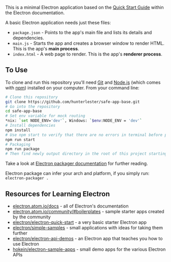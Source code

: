 This is a minimal Electron application based on the [Quick Start Guide](http://electron.atom.io/docs/tutorial/quick-start) within the Electron documentation.

A basic Electron application needs just these files:

- `package.json` - Points to the app's main file and lists its details and dependencies.
- `main.js` - Starts the app and creates a browser window to render HTML. This is the app's **main process**.
- `index.html` - A web page to render. This is the app's **renderer process**.

## To Use

To clone and run this repository you'll need [Git](https://git-scm.com) and [Node.js](https://nodejs.org/en/download/) (which comes with [npm](http://npmjs.com)) installed on your computer. From your command line:

```bash
# Clone this repository
git clone https://github.com/hunterlester/safe-app-base.git
# Go into the repository
cd safe-app-base
# Set env variable for mock routing
*nix: `set NODE_ENV='dev'`, Windows: `$env:NODE_ENV = 'dev'`
# Install dependencies
npm install
# Use npm start to verify that there are no errors in terminal before packaging
npm run start
# Packaging
npm run package
# Then find newly output directory in the root of this project starting with `base-safe-app...` to find executable
```

Take a look at [Electron packager documentation](https://github.com/electron-userland/electron-packager) for further reading.

Electron package can infer your arch and platform, if you simply run:  
`electron-packager .`

## Resources for Learning Electron

- [electron.atom.io/docs](http://electron.atom.io/docs) - all of Electron's documentation
- [electron.atom.io/community/#boilerplates](http://electron.atom.io/community/#boilerplates) - sample starter apps created by the community
- [electron/electron-quick-start](https://github.com/electron/electron-quick-start) - a very basic starter Electron app
- [electron/simple-samples](https://github.com/electron/simple-samples) - small applications with ideas for taking them further
- [electron/electron-api-demos](https://github.com/electron/electron-api-demos) - an Electron app that teaches you how to use Electron
- [hokein/electron-sample-apps](https://github.com/hokein/electron-sample-apps) - small demo apps for the various Electron APIs
